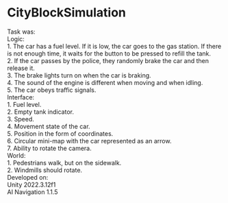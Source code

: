 # CityBlockSimulation
Task was:\
  Logic:\
    1. The car has a fuel level. If it is low, the car goes to the gas station. If there is not enough time, it waits for the button to be pressed to refill the tank.\
    2. If the car passes by the police, they randomly brake the car and then release it.\
    3. The brake lights turn on when the car is braking.\
    4. The sound of the engine is different when moving and when idling.\
    5. The car obeys traffic signals.\
  Interface:\
    1. Fuel level.\
    2. Empty tank indicator.\
    3. Speed.\
    4. Movement state of the car.\
    5. Position in the form of coordinates.\
    6. Circular mini-map with the car represented as an arrow.\
    7. Ability to rotate the camera.\
  World:\
    1. Pedestrians walk, but on the sidewalk.\
    2. Windmills should rotate.\
  Developed on:\
  Unity 2022.3.12f1\
  AI Navigation 1.1.5
